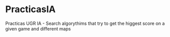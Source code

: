 # PracticasIA
Practicas UGR IA - Search algorythims that try to get the higgest score on a given game and different maps
